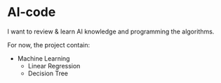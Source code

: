 # AI-code

I want to review & learn AI knowledge and programming the algorithms.

For now, the project contain:

- Machine Learning
    - Linear Regression
    - Decision Tree